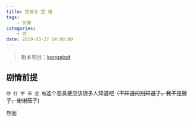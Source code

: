 ```yaml
---
title: 空格与 空 格
tags: 
    - 折腾
categories:
    - 坑
date: 2019-03-27 14:08:00
---
```


> 相关项目：[kongebot](https://github.com/NeverBehave/kongebot)

## 剧情前提

`你 打 字 带 空 格`这个恶臭梗应该很多人知道吧（~~不知道的别知道了，我不是厨子，谢谢茄子~~)

然而
<!--stackedit_data:
eyJoaXN0b3J5IjpbLTIwMTU4MDM2OTRdfQ==
-->